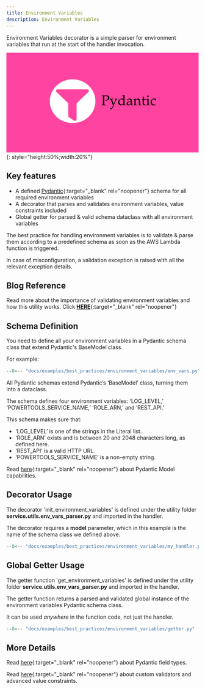 ```yaml
---
title: Environment Variables
description: Environment Variables
---
```

Environment Variables decorator is a simple parser for environment variables that run at the start of the handler invocation.

![Environment Variables](../media/pydantic.png){: style="height:50%;width:20%"}

## **Key features**

* A defined [Pydantic](https://pydantic-docs.helpmanual.io/){:target="_blank" rel="noopener"} schema for all required environment variables
* A decorator that parses and validates environment variables, value constraints included
* Global getter for parsed & valid schema dataclass with all environment variables

The best practice for handling environment variables is to validate & parse them according to a predefined schema as soon as the AWS Lambda function is triggered.

In case of misconfiguration, a validation exception is raised with all the relevant exception details.

## **Blog Reference**

Read more about the importance of validating environment variables and how this utility works. Click [**HERE**](https://www.ranthebuilder.cloud/post/aws-lambda-cookbook-environment-variables){:target="_blank" rel="noopener"}

## **Schema Definition**

You need to define all your environment variables in a Pydantic schema class that extend Pydantic's BaseModel class.

For example:

```python hl_lines="6" title="schemas/env_vars.py"
--8<-- "docs/examples/best_practices/environment_variables/env_vars.py"
```

All Pydantic schemas extend Pydantic’s ‘BaseModel’ class, turning them into a dataclass.

The schema defines four environment variables: ‘LOG_LEVEL,’ ‘POWERTOOLS_SERVICE_NAME,’ ‘ROLE_ARN,’ and ‘REST_API.’

This schema makes sure that:

* ‘LOG_LEVEL’ is one of the strings in the Literal list.
* ‘ROLE_ARN’ exists and is between 20 and 2048 characters long, as defined here.
* ‘REST_API’ is a valid HTTP URL.
* ‘POWERTOOLS_SERVICE_NAME’ is a non-empty string.

Read [here](https://pydantic-docs.helpmanual.io/usage/models/){:target="_blank" rel="noopener"} about Pydantic Model capabilities.

## **Decorator Usage**

The decorator 'init_environment_variables' is defined under the utility folder **service.utils.env_vars_parser.py** and imported in the handler.

The decorator requires a **model** parameter, which in this example is the name of the schema class we defined above.

```python hl_lines="11" title="handlers/my_handler.py"
--8<-- "docs/examples/best_practices/environment_variables/my_handler.py"
```

## **Global Getter Usage**

The getter function 'get_environment_variables' is defined under the utility folder **service.utils.env_vars_parser.py** and imported in the handler.

The getter function returns a parsed and validated global instance of the environment variables Pydantic schema class.

It can be used *anywhere* in the function code, not just the handler.

```python hl_lines="13" title="handlers/my_handler.py"
--8<-- "docs/examples/best_practices/environment_variables/getter.py"
```

## **More Details**

Read [here](https://pydantic-docs.helpmanual.io/usage/types/){:target="_blank" rel="noopener"} about Pydantic field types.

Read [here](https://pydantic-docs.helpmanual.io/usage/validators/){:target="_blank" rel="noopener"} about custom validators and advanced value constraints.
